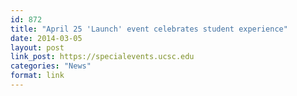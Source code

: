 ```yaml
---
id: 872
title: "April 25 'Launch' event celebrates student experience"
date: 2014-03-05
layout: post
link_post: https://specialevents.ucsc.edu
categories: "News"
format: link
---
```

